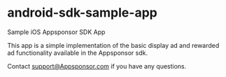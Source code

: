 android-sdk-sample-app
======================

Sample iOS Appsponsor SDK App

This app is a simple implementation of the basic display ad and rewarded ad functionality available in the Appsponsor sdk.

Contact support@Appsponsor.com if you have any questions.
